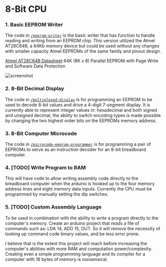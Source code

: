 # 8-Bit CPU

### 1. Basic EEPROM Writer

The code in [`/eeprom-writer`](/eeprom-writer) is the basic writer that has function to handle reading and writing from an EEPROM chip. This version utilized the Atmel AT28C64B, a 64Kb memory device but could be used without any changes with smaller capacity Atmel EEPROMs of the same family and pinout design.

[Atmel AT28C64B Datasheet](http://ww1.microchip.com/downloads/en/DeviceDoc/doc0270.pdf)
64K (8K x 8) Parallel EEPROM with Page Write and Software Data Protection

![screenshot](https://github.com/mic-max/eeprom-writer/blob/master/pinout.png)

### 2. 8-Bit Decimal Display

The code in [`/multiplexed-display`](/multiplexed-display) is for programming an EEPROM to be used to decode 8-bit values and drive a 4-digit 7-segment display. It is currently able to represent integer values in: hexadecimal and both signed and unsigned decimal, the ability to switch encoding types is made possible by changing the two highest order bits on the EEPROMs memory address.

### 3. 8-Bit Computer Microcode

The code in [`/microcode-eeprom-programmer`](/microcode-eeprom-programmer) is for programming a pair of EEPROMs to serve as an instruction decoder for an 8-bit breadboard computer.

### 4. [TODO] Write Program to RAM

This will have code to allow writing assembly code directly to the breadboard computer when the arduino is hooked up to the four memory address lines and eight memory data inputs. Currently the CPU must be programmed by manually setting the dip switches.

### 5. [TODO] Custom Assembly Language

To be used in combination with the ability to write a program directly to the computer's memory. Create an arduino project that reads a file of commands such as: LDA 14, ADD 15, OUT. So it will remove the necessity of looking up command code binary values, and be less error prone.

I believe that is the extent this project will reach before increasing the computer's abilities with more RAM and computation power/complexity. Creating even a simple programming language and its compiler for a computer with 16 bytes of memory is nonsensical.